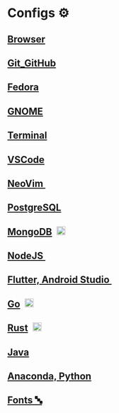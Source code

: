 # Configs ⚙️

## [Browser](./Browser/README.md)&ensp;<img src='https://upload.wikimedia.org/wikipedia/commons/thumb/a/a0/Firefox_logo%2C_2019.svg/1200px-Firefox_logo%2C_2019.svg.png' width="17">

## [Git_GitHub](./Git_GitHub/README.md)&ensp;<img src='https://git-scm.com/images/logos/downloads/Git-Icon-1788C.png' width="17">

## [Fedora](./Fedora/README.md)&ensp;<img src='https://upload.wikimedia.org/wikipedia/commons/thumb/4/41/Fedora_icon_%282021%29.svg/2089px-Fedora_icon_%282021%29.svg.png' width="17">

## [GNOME](./GNOME/README.md)&ensp;<img src='https://cdn0.iconfinder.com/data/icons/flat-round-system/512/gnome-512.png' width="17">

## [Terminal](./Terminal/README.md)&ensp;<img src='https://encrypted-tbn0.gstatic.com/images?q=tbn:ANd9GcRG6kvdvxprAVso5OdcNtmyB5r1-CugXKHvDoHZD1POf8Oc0ZlghezIMxPBlABG21VxTT8&usqp=CAU' width="17">

## [VSCode](./VSCode/README.md)&ensp;<img src='https://upload.wikimedia.org/wikipedia/commons/thumb/9/9a/Visual_Studio_Code_1.35_icon.svg/2048px-Visual_Studio_Code_1.35_icon.svg.png' width="17">

## [NeoVim ](./NeoVim/README.md)&ensp;<img src='https://upload.wikimedia.org/wikipedia/commons/thumb/3/3a/Neovim-mark.svg/1680px-Neovim-mark.svg.png' width="17">

## [PostgreSQL](./Postgres/README.md)&ensp;<img src='https://cdn-icons-png.flaticon.com/512/5968/5968342.png' width="17">

## [MongoDB](./MongoDB/README.md)&ensp;<img src='https://cdn.icon-icons.com/icons2/2415/PNG/512/mongodb_original_logo_icon_146424.png' width="20">

## [NodeJS ](./NodeJs/README.md)&ensp;<img src='https://static-00.iconduck.com/assets.00/node-js-icon-454x512-nztofx17.png' width="17">

## [Flutter, Android Studio ](./Flutter/README.md)&ensp;<img src='https://static-00.iconduck.com/assets.00/flutter-icon-1651x2048-ojswpayr.png' width="15">

## [Go](./Go/README.md)&ensp;<img src='https://cdn.icon-icons.com/icons2/2107/PNG/512/file_type_go_gopher_icon_130571.png' width="20">

## [Rust](./Rust/README.md)&ensp;<img src='https://upload.wikimedia.org/wikipedia/commons/thumb/2/20/Rustacean-orig-noshadow.svg/220px-Rustacean-orig-noshadow.svg.png' width="20">

## [Java](./Java/README.md)&ensp;<img src='https://cdn-icons-png.flaticon.com/512/5968/5968282.png' width="17">

## [Anaconda, Python](./Anaconda_Python/README.md)&ensp;<img src='https://cdn3.iconfinder.com/data/icons/logos-and-brands-adobe/512/267_Python-512.png' width="17">

## [Fonts 🔤](./Fonts/README.md)

